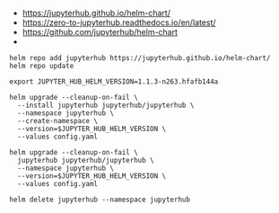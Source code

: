 
* https://jupyterhub.github.io/helm-chart/
* https://zero-to-jupyterhub.readthedocs.io/en/latest/
* https://github.com/jupyterhub/helm-chart
* 

~~~
helm repo add jupyterhub https://jupyterhub.github.io/helm-chart/
helm repo update

export JUPYTER_HUB_HELM_VERSION=1.1.3-n263.hfafb144a

helm upgrade --cleanup-on-fail \
  --install jupyterhub jupyterhub/jupyterhub \
  --namespace jupyterhub \
  --create-namespace \
  --version=$JUPYTER_HUB_HELM_VERSION \
  --values config.yaml

helm upgrade --cleanup-on-fail \
  jupyterhub jupyterhub/jupyterhub \
  --namespace jupyterhub \
  --version=$JUPYTER_HUB_HELM_VERSION \
  --values config.yaml

helm delete jupyterhub --namespace jupyterhub
~~~